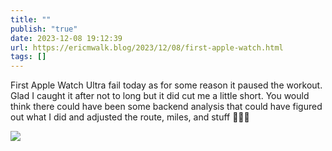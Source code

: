 ```yaml
---
title: ""
publish: "true"
date: 2023-12-08 19:12:39
url: https://ericmwalk.blog/2023/12/08/first-apple-watch.html
tags: []
---
```

First Apple Watch Ultra fail today as for some reason it paused the workout. Glad I caught it after not to long but it did cut me a little short. You would think there could have been some backend analysis that could have figured out what I did and adjusted the route, miles, and stuff 🤔🤷‍♂️

![](https://ericmwalk.blog/uploads/2023/32497ac3c9.jpg)